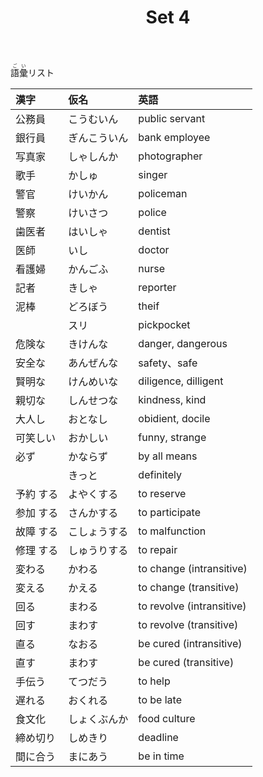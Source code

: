 ﻿---
layout: default
title: Set 4
parent: N4 Vocabulary List
grand_parent: <ruby>語彙<rt>ごい</rt></ruby> Vocabulary
nav_order: 4
---

<ruby>語彙<rt>ごい</rt></ruby>リスト


| 漢字      | 仮名         | 英語                      |
|:--------- |:------------ |:------------------------- |
| 公務員    | こうむいん   | public servant            |
| 銀行員    | ぎんこういん | bank employee             |
| 写真家    | しゃしんか   | photographer              |
| 歌手      | かしゅ       | singer                    |
| 警官      | けいかん     | policeman                 |
| 警察      | けいさつ     | police                    |
| 歯医者    | はいしゃ     | dentist                   |
| 医師      | いし         | doctor                    |
| 看護婦    | かんごふ     | nurse                     |
| 記者      | きしゃ       | reporter                  |
| 泥棒      | どろぼう     | theif                     |
|           | スリ         | pickpocket                |
| 危険な    | きけんな     | danger, dangerous         |
| 安全な    | あんぜんな   | safety、safe              |
| 賢明な    | けんめいな   | diligence, dilligent      |
| 親切な    | しんせつな   | kindness, kind            |
| 大人し    | おとなし     | obidient, docile          |
| 可笑しい  | おかしい     | funny, strange            |
| 必ず      | かならず     | by all means              |
|           | きっと       | definitely                |
| 予約 する | よやくする   | to reserve                |
| 参加 する | さんかする   | to participate            |
| 故障 する | こしょうする | to malfunction            |
| 修理 する | しゅうりする | to repair                 |
| 変わる    | かわる       | to change (intransitive)  |
| 変える    | かえる       | to change (transitive)    |
| 回る      | まわる       | to revolve (intransitive) |
| 回す      | まわす       | to revolve (transitive)   |
| 直る      | なおる       | be cured (intransitive)   |
| 直す      | まわす       | be cured (transitive)     |
| 手伝う    | てつだう     | to help                   |
| 遅れる    | おくれる     | to be late                |
| 食文化    | しょくぶんか | food culture              |
| 締め切り  | しめきり     | deadline                  |
| 間に合う  | まにあう     | be in time                |
